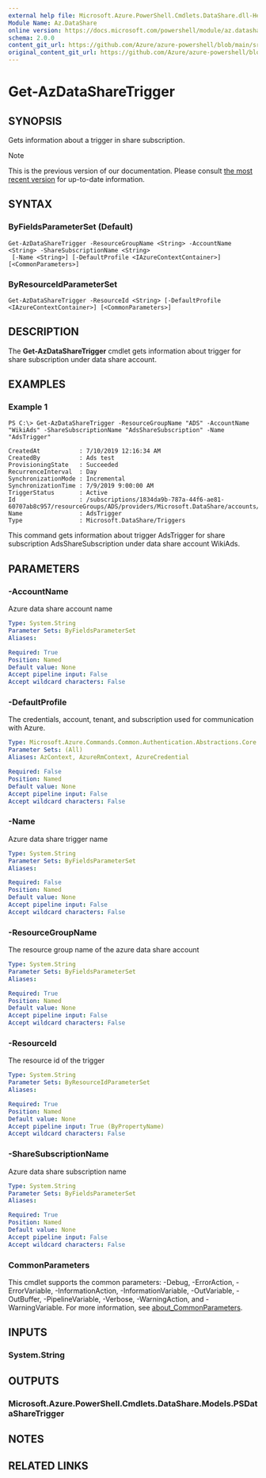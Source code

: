 ```yaml
---
external help file: Microsoft.Azure.PowerShell.Cmdlets.DataShare.dll-Help.xml
Module Name: Az.DataShare
online version: https://docs.microsoft.com/powershell/module/az.datashare/get-azdatasharetrigger
schema: 2.0.0
content_git_url: https://github.com/Azure/azure-powershell/blob/main/src/DataShare/DataShare/help/Get-AzDataShareTrigger.md
original_content_git_url: https://github.com/Azure/azure-powershell/blob/main/src/DataShare/DataShare/help/Get-AzDataShareTrigger.md
---
```


# Get-AzDataShareTrigger

## SYNOPSIS
Gets information about a trigger in share subscription.

> [!NOTE]
>This is the previous version of our documentation. Please consult [the most recent version](/powershell/module/az.datashare/get-azdatasharetrigger) for up-to-date information.

## SYNTAX

### ByFieldsParameterSet (Default)
```
Get-AzDataShareTrigger -ResourceGroupName <String> -AccountName <String> -ShareSubscriptionName <String>
 [-Name <String>] [-DefaultProfile <IAzureContextContainer>] [<CommonParameters>]
```

### ByResourceIdParameterSet
```
Get-AzDataShareTrigger -ResourceId <String> [-DefaultProfile <IAzureContextContainer>] [<CommonParameters>]
```

## DESCRIPTION
The **Get-AzDataShareTrigger** cmdlet gets information about trigger for share subscription under data share account.

## EXAMPLES

### Example 1
```
PS C:\> Get-AzDataShareTrigger -ResourceGroupName "ADS" -AccountName "WikiAds" -ShareSubscriptionName "AdsShareSubscription" -Name "AdsTrigger"

CreatedAt           : 7/10/2019 12:16:34 AM
CreatedBy           : Ads test
ProvisioningState   : Succeeded
RecurrenceInterval  : Day
SynchronizationMode : Incremental
SynchronizationTime : 7/9/2019 9:00:00 AM
TriggerStatus       : Active
Id                  : /subscriptions/1834da9b-787a-44f6-ae81-60707ab8c957/resourceGroups/ADS/providers/Microsoft.DataShare/accounts/WikiAds/shareSubscriptions/AdsShareSubscription/triggers/AdsTrigger
Name                : AdsTrigger
Type                : Microsoft.DataShare/Triggers
```

This command gets information about trigger AdsTrigger for share subscription AdsShareSubscription under data share account WikiAds.

## PARAMETERS

### -AccountName
Azure data share account name

```yaml
Type: System.String
Parameter Sets: ByFieldsParameterSet
Aliases:

Required: True
Position: Named
Default value: None
Accept pipeline input: False
Accept wildcard characters: False
```

### -DefaultProfile
The credentials, account, tenant, and subscription used for communication with Azure.

```yaml
Type: Microsoft.Azure.Commands.Common.Authentication.Abstractions.Core.IAzureContextContainer
Parameter Sets: (All)
Aliases: AzContext, AzureRmContext, AzureCredential

Required: False
Position: Named
Default value: None
Accept pipeline input: False
Accept wildcard characters: False
```

### -Name
Azure data share trigger name

```yaml
Type: System.String
Parameter Sets: ByFieldsParameterSet
Aliases:

Required: False
Position: Named
Default value: None
Accept pipeline input: False
Accept wildcard characters: False
```

### -ResourceGroupName
The resource group name of the azure data share account

```yaml
Type: System.String
Parameter Sets: ByFieldsParameterSet
Aliases:

Required: True
Position: Named
Default value: None
Accept pipeline input: False
Accept wildcard characters: False
```

### -ResourceId
The resource id of the trigger

```yaml
Type: System.String
Parameter Sets: ByResourceIdParameterSet
Aliases:

Required: True
Position: Named
Default value: None
Accept pipeline input: True (ByPropertyName)
Accept wildcard characters: False
```

### -ShareSubscriptionName
Azure data share subscription name

```yaml
Type: System.String
Parameter Sets: ByFieldsParameterSet
Aliases:

Required: True
Position: Named
Default value: None
Accept pipeline input: False
Accept wildcard characters: False
```

### CommonParameters
This cmdlet supports the common parameters: -Debug, -ErrorAction, -ErrorVariable, -InformationAction, -InformationVariable, -OutVariable, -OutBuffer, -PipelineVariable, -Verbose, -WarningAction, and -WarningVariable. For more information, see [about_CommonParameters](http://go.microsoft.com/fwlink/?LinkID=113216).

## INPUTS

### System.String

## OUTPUTS

### Microsoft.Azure.PowerShell.Cmdlets.DataShare.Models.PSDataShareTrigger

## NOTES

## RELATED LINKS
